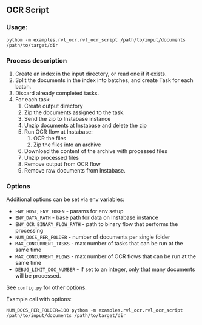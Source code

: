## OCR Script

### Usage:

```shell
pythom -m examples.rvl_ocr.rvl_ocr_script /path/to/input/documents /path/to/target/dir
```

### Process description

1. Create an index in the input directory, or read one if it exists.
2. Split the documents in the index into batches, and create Task for each batch.
3. Discard already completed tasks.
4. For each task:
   1. Create output directory
   2. Zip the documents assigned to the task.
   3. Send the zip to Instabase instance
   4. Unzip documents at Instabase and delete the zip
   5. Run OCR flow at Instabase:
      1. OCR the files
      2. Zip the files into an archive
   6. Download the content of the archive with processed files
   7. Unzip processed files
   8. Remove output from OCR flow
   9. Remove raw documents from Instabase.


### Options


Additional options can be set via env variables:

* `ENV_HOST`, `ENV_TOKEN` - params for env setup
* `ENV_DATA_PATH` - base path for data on Instabase instance
* `ENV_OCR_BINARY_FLOW_PATH` - path to binary flow that performs the processing
* `NUM_DOCS_PER_FOLDER` - number of documents per single folder
* `MAX_CONCURRENT_TASKS` - max number of tasks that can be run at the same time
* `MAX_CONCURRENT_FLOWS` - max number of OCR flows that can be run at the same time
* `DEBUG_LIMIT_DOC_NUMBER` - if set to an integer, only that many documents will be processed.

See `config.py` for other options.

Example call with options:
```shell
NUM_DOCS_PER_FOLDER=100 pythom -m examples.rvl_ocr.rvl_ocr_script /path/to/input/documents /path/to/target/dir
```